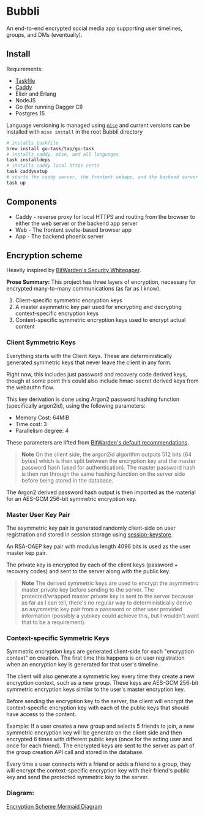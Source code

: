 # Bubbli

An end-to-end encrypted social media app supporting user timelines, groups, and DMs (eventually).

## Install

Requirements:
* [Taskfile](https://taskfile.dev/)
* [Caddy](https://caddyserver.com/docs/install)
* Elixir and Erlang
* NodeJS
* Go (for running Dagger CI)
* Postgres 15

Language versioning is managed using [`mise`](https://github.com/jdx/mise) and current versions can be installed with `mise install` in the root Bubbli directory

``` sh
# installs taskfile
brew install go-task/tap/go-task
# installs caddy, mise, and all languages
task installdeps
# installs caddy local https certs
task caddysetup
# starts the caddy server, the frontent webapp, and the backend server
task up
```

## Components

* Caddy - reverse proxy for local HTTPS and routing from the browser to either the web server or the backend app server
* Web - The frontent svelte-based browser app
* App - The backend phoenix server


## Encryption scheme
Heavily inspired by [BitWarden's Security Whitepaper](https://bitwarden.com/images/resources/security-white-paper-download.pdf).

**Prose Summary:**
This project has three layers of encryption, necessary for encrypted many-to-many communications (as far as I know).

1. Client-specific symmetric encryption keys
2. A master asymmetric key pair used for encrypting and decrypting context-specific encryption keys
3. Context-specific symmetric encryption keys used to encrypt actual content

### Client Symmetric Keys

Everything starts with the Client Keys. These are deterministically generated symmetric keys that never leave the client in any form.

Right now, this includes just password and recovery code derived keys, though at some point this could also include hmac-secret derived keys from the webauthn flow.

This key derivation is done using Argon2 password hashing function (specifically argon2id), using the following parameters:
* Memory Cost: 64MiB
* Time cost: 3
* Parallelism degree: 4

These parameters are lifted from [BitWarden's default recommendations](https://bitwarden.com/help/kdf-algorithms/#argon2id).

> **Note**
> On the client side, the argon2id algorithm outputs 512 bits (64 bytes) which is then split between the encryption key and the master password hash (used for authentication). The master password hash is then run through the same hashing function on the server side before being stored in the database.

The Argon2 derived password hash output is then imported as the material for an AES-GCM 256-bit symmetric encryption key.

### Master User Key Pair

The asymmetric key pair is generated randomly client-side on user registration and stored in session storage using [session-keystore](https://github.com/47ng/session-keystore).

An RSA-OAEP key pair with modulus length 4096 bits is used as the user master kep pair.

The private key is encrypted by each of the client keys (password + recovery codes) and sent to the server along with the public key.

> **Note**
> The derived symmetric keys are used to encrypt the asymmetric master private key before sending to the server. The protected/wrapped master private key is sent to the server because as far as I can tell, there's no regular way to deterministically derive an asymmetric key pair from a password or other user provided information (possibly a yubikey could achieve this, but I wouldn't want that to be a requirement).

### Context-specific Symmetric Keys

Symmetric encryption keys are generated client-side for each "encryption context" on creation. The first time this happens is on user registration when an encryption key is generated for that user's timeline. 

The client will also generate a symmetric key every time they create a new encryption context, such as a new group. These keys are AES-GCM 256-bit symmetric encryption keys similar to the user's master encryption key.

Before sending the encryption key to the server, the client will encrypt the context-specific encryption key with each of the public keys that should have access to the content.

Example: If a user creates a new group and selects 5 friends to join, a new symmetric encryption key will be generate on the client side and then encrypted 6 times with different public keys (once for the acting user and once for each friend).
The encrypted keys are sent to the server as part of the group creation API call and stored in the database.

Every time a user connects with a friend or adds a friend to a group, they will encrypt the context-specific encryption key with their friend's public key and send the protected symmetric key to the server.

### Diagram:
[Encryption Scheme Mermaid Diagram](encryption-scheme.mmd)
